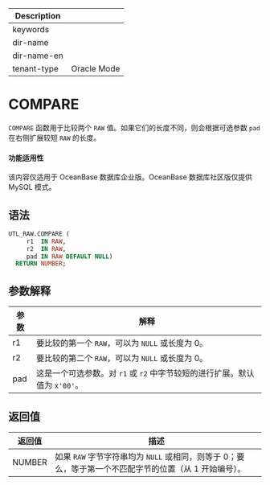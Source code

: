 | Description   |                 |
|---------------|-----------------|
| keywords      |                 |
| dir-name      |                 |
| dir-name-en   |                 |
| tenant-type   | Oracle Mode     |

# COMPARE 

`COMPARE` 函数用于比较两个 `RAW` 值。如果它们的长度不同，则会根据可选参数 `pad` 在右侧扩展较短 `RAW` 的长度。

  <main id="notice" >
    <h4>功能适用性</h4>
    <p>该内容仅适用于 OceanBase 数据库企业版。OceanBase 数据库社区版仅提供 MySQL 模式。</p>
  </main>

## 语法 


```sql
UTL_RAW.COMPARE (
     r1  IN RAW,
     r2  IN RAW,
     pad IN RAW DEFAULT NULL) 
  RETURN NUMBER;
```



## 参数解释 

| **参数** |                     **解释**                  |
|--------|-------------------------------------------------|
| r1     | 要比较的第一个 `RAW`，可以为 `NULL` 或长度为 0。                    |
| r2     | 要比较的第二个 `RAW`，可以为 `NULL` 或长度为 0。                    |
| pad    | 这是一个可选参数。对 `r1` 或 `r2` 中字节较短的进行扩展。默认值为 `x'00'`。 |


## 返回值 


| **返回值** |                           **描述**                       |
|---------|------------------------------------------------------------|
| NUMBER  | 如果 `RAW` 字节字符串均为 `NULL` 或相同，则等于 0；要么，等于第一个不匹配字节的位置（从 1 开始编号）。 |




